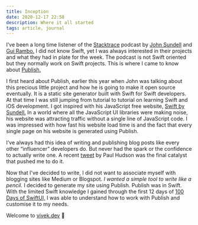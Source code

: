 ```yaml
---
title: Inception
date: 2020-12-17 22:58
description: Where it all started
tags: article, journal
---
```

I’ve been a long time listener of the [Stacktrace](https://podcasts.apple.com/us/podcast/stacktrace/id1359435443?mt=2) podcast by [John Sundell](https://twitter.com/johnsundell) and [Gui Rambo.](https://twitter.com/_inside) I did not know Swift, yet I was always interested in their projects and what they had in plate for the week. The podcast is not Swift oriented but they normally work on Swift projects. This is where I came to know about [Publish.](https://github.com/JohnSundell/Publish)

I first heard about Publish, earlier this year when John was talking about this precious little project and how he is going to make it open source eventually. It is a static site generator built with Swift for Swift developers. At that time I was still jumping from tutorial to tutorial on learning Swift and iOS development. 
I got inspired with his JavaScript free website, [Swift by Sundell.](https://www.swiftbysundell.com) In a world where all the JavaScript UI libraries were making noise, his website was attracting traffic without a single line of JavaScript code. I was impressed with how fast his website load time is and the fact that every single page on his website is generated using Publish. 

I’ve always had this idea of writing and publishing blog posts like every other “influencer” developers do. But never had the spark or the confidence to actually write one. A recent [tweet](https://twitter.com/twostraws/status/1330559062803673088) by Paul Hudson was the final catalyst that pushed me to do it.

Now that I've decided to write, I did not want to associate myself with blogging sites like Medium or Blogspot. *I wanted a simple tool to write like a pencil.* I decided to generate my site using Publish. Publish was in Swift. With the limited Swift knowledge I gained through the first 12 days of [100 Days of SwiftUI,](https://www.hackingwithswift.com/100/swiftui) I was able to understand how to work with Publish and customise it to my needs.

Welcome to [vivek.dev](vivek.dev) 🙏

